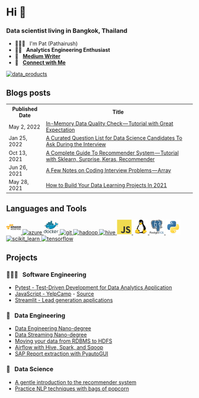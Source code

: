 <h1 align="left">Hi 👋</h1>
<h3 align="left">Data scientist living in Bangkok, Thailand</h3>

- 🙋🏻‍♂️ &nbsp; I'm Pat (Pathairush)
- 🏃🏻 &nbsp; **Analytics Engineering Enthusiast**
- 📝 &nbsp; **[Medium Writer](https://padpathairush.medium.com/)**
- 🤝 &nbsp; **[Connect with Me](https://linkedin.com/in/pathairush)**

<p align="left"> <a href="https://twitter.com/data_products" target="blank"><img src="https://img.shields.io/twitter/follow/data_products?logo=twitter&style=for-the-badge" alt="data_products" /></a> </p>

## Blogs posts
<table>
  <tr><th>Published Date</th><th>Title</th></tr>
<!-- BLOG-POST-LIST:START --><tr><td>May 2, 2022</td><td><a href='https://towardsdatascience.com/in-memory-data-quality-check-tutorial-with-great-expectation-54913b1c37fa?source=rss-453670a3845f------2'>In-Memory Data Quality Check — Tutorial with Great Expectation</a></td></tr><tr><td>Jan 25, 2022</td><td><a href='https://towardsdatascience.com/a-curated-question-list-for-data-science-candidates-to-ask-during-the-interview-8f6b16af215?source=rss-453670a3845f------2'>A Curated Question List for Data Science Candidates To Ask During the Interview</a></td></tr><tr><td>Oct 13, 2021</td><td><a href='https://towardsdatascience.com/a-complete-guide-to-recommender-system-tutorial-with-sklearn-surprise-keras-recommender-5e52e8ceace1?source=rss-453670a3845f------2'>A Complete Guide To Recommender System — Tutorial with Sklearn, Surprise, Keras, Recommender</a></td></tr><tr><td>Jun 26, 2021</td><td><a href='https://towardsdatascience.com/a-few-notes-on-coding-interview-problems-array-63bb370c0241?source=rss-453670a3845f------2'>A Few Notes on Coding Interview Problems — Array</a></td></tr><tr><td>May 28, 2021</td><td><a href='https://towardsdatascience.com/how-to-build-your-data-learning-projects-in-2021-eabf74d72479?source=rss-453670a3845f------2'>How to Build Your Data Learning Projects In 2021</a></td></tr><!-- BLOG-POST-LIST:END -->
</table>

<h2 align="left">Languages and Tools</h2>
<p align="left"> <a href="https://aws.amazon.com" target="_blank"> <img src="https://raw.githubusercontent.com/devicons/devicon/master/icons/amazonwebservices/amazonwebservices-original-wordmark.svg" alt="aws" width="40" height="40"/> </a> <a href="https://azure.microsoft.com/en-in/" target="_blank"> <img src="https://www.vectorlogo.zone/logos/microsoft_azure/microsoft_azure-icon.svg" alt="azure" width="40" height="40"/> </a> <a href="https://www.docker.com/" target="_blank"> <img src="https://raw.githubusercontent.com/devicons/devicon/master/icons/docker/docker-original-wordmark.svg" alt="docker" width="40" height="40"/> </a> <a href="https://git-scm.com/" target="_blank"> <img src="https://www.vectorlogo.zone/logos/git-scm/git-scm-icon.svg" alt="git" width="40" height="40"/> </a> <a href="https://hadoop.apache.org/" target="_blank"> <img src="https://www.vectorlogo.zone/logos/apache_hadoop/apache_hadoop-icon.svg" alt="hadoop" width="40" height="40"/> </a> <a href="https://hive.apache.org/" target="_blank"> <img src="https://www.vectorlogo.zone/logos/apache_hive/apache_hive-icon.svg" alt="hive" width="40" height="40"/> </a> <a href="https://developer.mozilla.org/en-US/docs/Web/JavaScript" target="_blank"> <img src="https://raw.githubusercontent.com/devicons/devicon/master/icons/javascript/javascript-original.svg" alt="javascript" width="40" height="40"/> </a> <a href="https://www.linux.org/" target="_blank"> <img src="https://raw.githubusercontent.com/devicons/devicon/master/icons/linux/linux-original.svg" alt="linux" width="40" height="40"/> </a> <a href="https://www.postgresql.org" target="_blank"> <img src="https://raw.githubusercontent.com/devicons/devicon/master/icons/postgresql/postgresql-original-wordmark.svg" alt="postgresql" width="40" height="40"/> </a> <a href="https://www.python.org" target="_blank"> <img src="https://raw.githubusercontent.com/devicons/devicon/master/icons/python/python-original.svg" alt="python" width="40" height="40"/> </a> <a href="https://scikit-learn.org/" target="_blank"> <img src="https://upload.wikimedia.org/wikipedia/commons/0/05/Scikit_learn_logo_small.svg" alt="scikit_learn" width="40" height="40"/> </a> <a href="https://www.tensorflow.org" target="_blank"> <img src="https://www.vectorlogo.zone/logos/tensorflow/tensorflow-icon.svg" alt="tensorflow" width="40" height="40"/> </a> </p>

## Projects

### 🏄🏻‍♂️ &nbsp; Software Engineering

- [Pytest - Test-Driven Development for Data Analytics Application](https://github.com/Pathairush/test_driven_data_analysis)
- [JavaScript - YelpCamp](https://yelpcamp-ps.herokuapp.com/) - [Source](https://github.com/Pathairush/yelp_camp)
- [Streamlit - Lead generation applications](https://github.com/Pathairush/lead_generation_apps)

### 🔩 &nbsp; Data Engineering

- [Data Engineering Nano-degree](https://github.com/Pathairush/data_engineering_nanodegree)
- [Data Streaming Nano-degree](https://github.com/Pathairush/data_streaming_nanodegree)
- [Moving your data from RDBMS to HDFS](https://github.com/Pathairush/rdbms_to_hdfs_data_pipeline)
- [Airflow with Hive, Spark, and Sqoop](https://github.com/Pathairush/airflow_hive_spark_sqoop)
- [SAP Report extraction with PyautoGUI](https://github.com/Pathairush/automate_with_pyautogui)

### 🧪 &nbsp; Data Science

- [A gentle introduction to the recommender system](https://github.com/Pathairush/recommender_system)
- [Practice NLP techniques with bags of popcorn](https://github.com/Pathairush/learn_nlp_with_bags_of_popcorn)